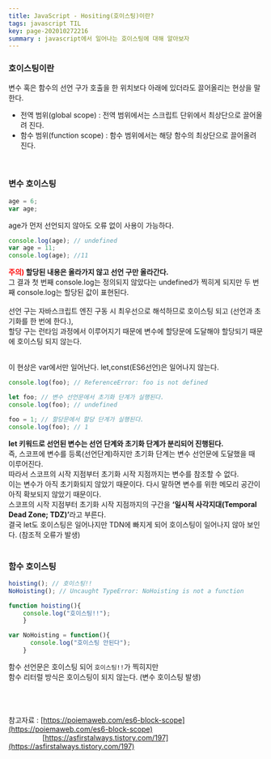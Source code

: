 ```yaml
---
title: JavaScript - Hositing(호이스팅)이란?
tags: javascript TIL
key: page-202010272216
summary : javascript에서 일어나는 호이스팅에 대해 알아보자
---
```


### 호이스팅이란
변수 혹은 함수의 선언 구가 호출을 한 위치보다 아래에 있더라도 끌어올리는 현상을 말한다. <br/>
- 전역 범위(global scope) : 전역 범위에서는 스크립트 단위에서 최상단으로 끌어올려 진다. <br/>
- 함수 범위(function scope) : 함수 범위에서는 해당 함수의 최상단으로 끌어올려 진다. <br/>
<br/>

### 변수 호이스팅

```javascript
age = 6;
var age;
````
age가 먼저 선언되지 않아도 오류 없이 사용이 가능하다.
<br/>

```javascript
console.log(age); // undefined
var age = 11;
console.log(age); //11
````

<b><font color="red">주의)</font> 할당된 내용은 올라가지 않고 선언 구만 올라간다.</b> <br/>
그 결과 첫 번째 console.log는 정의되지 않았다는 undefined가 찍히게 되지만 두 번째 console.log는 할당된 값이 표현된다.<br/>
<br/>
선언 구는 자바스크립트 엔진 구동 시 최우선으로 해석하므로 호이스팅 되고 (선언과 초기화를 한 번에 한다.),<br/>
할당 구는 런타임 과정에서 이루어지기 때문에 변수에 할당문에 도달해야 할당되기 때문에 호이스팅 되지 않는다.<br/>
<br/>

이 현상은 var에서만 일어난다. let,const(ES6선언)은 일어나지 않는다. <br/>

```javascript
console.log(foo); // ReferenceError: foo is not defined

let foo; // 변수 선언문에서 초기화 단계가 실행된다.
console.log(foo); // undefined

foo = 1; // 할당문에서 할당 단계가 실행된다.
console.log(foo); // 1

```

<b>let 키워드로 선언된 변수는 선언 단계와 초기화 단계가 분리되어 진행된다.</b> <br/>
즉, 스코프에 변수를 등록(선언단계)하지만 초기화 단계는 변수 선언문에 도달했을 때 이루어진다. <br/>
따라서 스코프의 시작 지점부터 초기화 시작 지점까지는 변수를 참조할 수 없다.<br/>
이는 변수가 아직 초기화되지 않았기 때문이다. 다시 말하면 변수를 위한 메모리 공간이 아직 확보되지 않았기 때문이다.<br/>
스코프의 시작 지점부터 초기화 시작 지점까지의 구간을 <b>‘일시적 사각지대(Temporal Dead Zone; TDZ)’</b>라고 부른다.<br/>
결국 let도 호이스팅은 일어나지만 TDN에 빠지게 되어 호이스팅이 일어나지 않아 보인다. (참조적 오류가 발생)<br/>
<br/>

### 함수 호이스팅

```javascript
hoisting(); // 호이스팅!!
NoHoisting(); // Uncaught TypeError: NoHoisting is not a function

function hoisting(){
    console.log("호이스팅!!");
    }

var NoHoisting = function(){
      console.log("호이스팅 안된다");
    }
```
함수 선언문은 호이스팅 되어 ```호이스팅!!```가 찍히지만<br/>
함수 리터럴 방식은 호이스팅이 되지 않는다. (변수 호이스팅 발생)
<br/>
<br/>
<br/>
<br/>

참고자료 :  [https://poiemaweb.com/es6-block-scope](https://poiemaweb.com/es6-block-scope) <br/>
&emsp;&emsp;&emsp;&emsp;&ensp;&nbsp;[https://asfirstalways.tistory.com/197](https://asfirstalways.tistory.com/197)

<br/><br/><br/>

